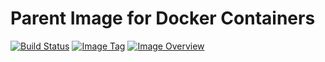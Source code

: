 # Parent Image for Docker Containers #
[![Build Status](https://travis-ci.org/ashenm/baseimage.svg?branch=developer)](https://travis-ci.org/ashenm/baseimage) [![Image Tag](https://img.shields.io/badge/tag-dev-ffeb8b.svg)](https://github.com/ashenm/baseimage/tree/dev) [![Image Overview](https://images.microbadger.com/badges/image/ashenm/baseimage:developer.svg)](https://hub.docker.com/r/ashenm/baseimage/)
